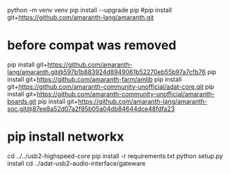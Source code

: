 python -m venv venv
pip install --upgrade pip
#pip install git+https://github.com/amaranth-lang/amaranth.git
# before compat was removed
pip install git+https://github.com/amaranth-lang/amaranth.git@597b1b883924d8949061b52270eb55b97a7cfb76
pip install git+https://github.com/amaranth-farm/amlib
pip install git+https://github.com/amaranth-community-unofficial/adat-core.git
pip install git+https://github.com/amaranth-community-unofficial/amaranth-boards.git
pip install git+https://github.com/amaranth-lang/amaranth-soc.git@87ee8a52d07a2f85b05a04db84644dce48fdfa23
# pip install networkx
cd ../../usb2-highspeed-core
pip install -r requirements.txt
python setup.py install
cd ../adat-usb2-audio-interface/gateware

